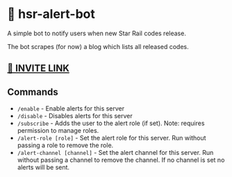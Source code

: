 # 🤖 hsr-alert-bot

A simple bot to notify users when new Star Rail codes release.

The bot scrapes (for now) a blog which lists all released codes.

## [🔗 INVITE LINK](https://discord.com/oauth2/authorize?client_id=1199374805309337661&permissions=0&scope=bot%20applications.commands)

## Commands

- `/enable` - Enable alerts for this server
- `/disable` - Disables alerts for this server
- `/subscribe` - Adds the user to the alert role (if set). Note: requires permission to manage roles.
- `/alert-role [role]` - Set the alert role for this server. Run without passing a role to remove the role.
- `/alert-channel [channel]` - Set the alert channel for this server. Run without passing a channel to remove the
  channel. If no channel is set no alerts will be sent.